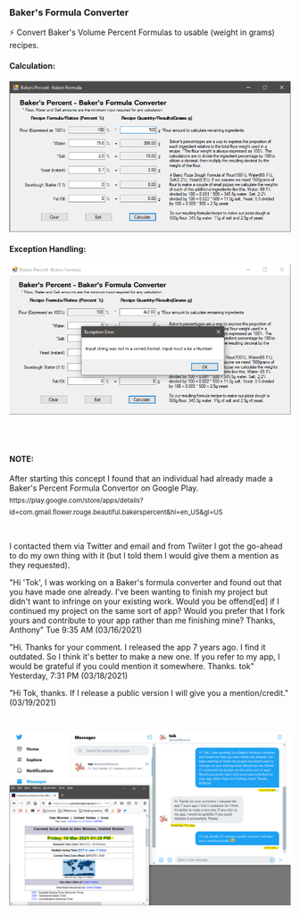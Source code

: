 ### Baker's Formula Converter
⚡ Convert Baker's Volume Percent Formulas to usable (weight in grams) recipes. <br/>

#### Calculation:
![Alt](https://github.com/Hamberfim/BakersFormulaConverter/blob/main/BakersPercentages/ScreenshotCalculated.png "Calculation")


#### Exception Handling:
![Alt](https://github.com/Hamberfim/BakersFormulaConverter/blob/main/BakersPercentages/ScreenshotException.png "Exception Handling")

<br/><br/>
#### NOTE:
<p>After starting this concept I found that an individual had already made a Baker's Percent Formula Convertor on Google Play.<br/>
<sub>https://play.google.com/store/apps/details?id=com.gmail.flower.rouge.beautiful.bakerspercent&hl=en_US&gl=US</sub></p>

<br/>
<p>I contacted them via Twitter and email and from Twiiter I got the go-ahead to do my own thing with it (but I told them I would give them a mention as they requested).</p>

<p>"Hi 'Tok', I was working on a Baker's formula converter and found out that you have made one already. I've been wanting to finish my project but didn't want to infringe on your existing work. Would you be offend[ed] if I continued my project on the same sort of app? Would you prefer that I fork yours and contribute to your app rather than me finishing mine? Thanks, Anthony"
Tue 9:35 AM (03/16/2021)</p>

<p>"Hi. Thanks for your comment. I released the app 7 years ago. I find it outdated. So I think it's better to make a new one. If you refer to my app, I would be grateful if you could mention it somewhere. Thanks. tok"
Yesterday, 7:31 PM (03/18/2021)</p>

<p>"Hi Tok, thanks. If I release a public version I will give you a mention/credit." (03/19/2021)</p>
<br/>

![Alt](https://github.com/Hamberfim/BakersFormulaConverter/blob/main/Tok_BakersFormula.png "Screenshot of conversation")
